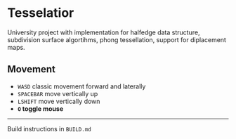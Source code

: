 # Tesselatior

University project with implementation for halfedge data structure, subdivision surface algortihms, phong tessellation, support for diplacement maps.

## Movement

- `WASD` classic movement forward and laterally
- `SPACEBAR` move vertically up
- `LSHIFT` move vertically down
- **`O` toggle mouse**

---
Build instructions in `BUILD.md`
